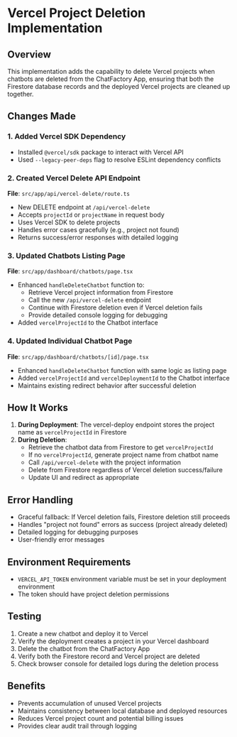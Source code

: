 # Vercel Project Deletion Implementation

## Overview
This implementation adds the capability to delete Vercel projects when chatbots are deleted from the ChatFactory App, ensuring that both the Firestore database records and the deployed Vercel projects are cleaned up together.

## Changes Made

### 1. Added Vercel SDK Dependency
- Installed `@vercel/sdk` package to interact with Vercel API
- Used `--legacy-peer-deps` flag to resolve ESLint dependency conflicts

### 2. Created Vercel Delete API Endpoint
**File**: `src/app/api/vercel-delete/route.ts`
- New DELETE endpoint at `/api/vercel-delete`
- Accepts `projectId` or `projectName` in request body
- Uses Vercel SDK to delete projects
- Handles error cases gracefully (e.g., project not found)
- Returns success/error responses with detailed logging

### 3. Updated Chatbots Listing Page
**File**: `src/app/dashboard/chatbots/page.tsx`
- Enhanced `handleDeleteChatbot` function to:
  - Retrieve Vercel project information from Firestore
  - Call the new `/api/vercel-delete` endpoint
  - Continue with Firestore deletion even if Vercel deletion fails
  - Provide detailed console logging for debugging
- Added `vercelProjectId` to the Chatbot interface

### 4. Updated Individual Chatbot Page  
**File**: `src/app/dashboard/chatbots/[id]/page.tsx`
- Enhanced `handleDeleteChatbot` function with same logic as listing page
- Added `vercelProjectId` and `vercelDeploymentId` to the Chatbot interface
- Maintains existing redirect behavior after successful deletion

## How It Works

1. **During Deployment**: The vercel-deploy endpoint stores the project name as `vercelProjectId` in Firestore
2. **During Deletion**: 
   - Retrieve the chatbot data from Firestore to get `vercelProjectId`
   - If no `vercelProjectId`, generate project name from chatbot name
   - Call `/api/vercel-delete` with the project information
   - Delete from Firestore regardless of Vercel deletion success/failure
   - Update UI and redirect as appropriate

## Error Handling
- Graceful fallback: If Vercel deletion fails, Firestore deletion still proceeds
- Handles "project not found" errors as success (project already deleted)
- Detailed logging for debugging purposes
- User-friendly error messages

## Environment Requirements
- `VERCEL_API_TOKEN` environment variable must be set in your deployment environment
- The token should have project deletion permissions

## Testing
1. Create a new chatbot and deploy it to Vercel
2. Verify the deployment creates a project in your Vercel dashboard
3. Delete the chatbot from the ChatFactory App
4. Verify both the Firestore record and Vercel project are deleted
5. Check browser console for detailed logs during the deletion process

## Benefits
- Prevents accumulation of unused Vercel projects
- Maintains consistency between local database and deployed resources
- Reduces Vercel project count and potential billing issues
- Provides clear audit trail through logging

